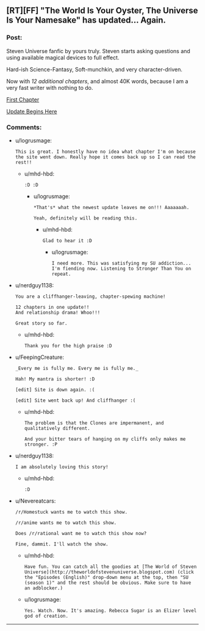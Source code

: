 ## [RT][FF] "The World Is Your Oyster, The Universe Is Your Namesake" has updated... Again.

### Post:

Steven Universe fanfic by yours truly. Steven starts asking questions and using available magical devices to full effect.

Hard-ish Science-Fantasy, Soft-munchkin, and very character-driven.

Now with *12 additional chapters*, and almost 40K words, because I am a very fast writer with nothing to do.

[First Chapter](http://archiveofourown.org/works/3808279/chapters/8485900)

[Update Begins Here](http://archiveofourown.org/works/3808279/chapters/10100393)

### Comments:

- u/logrusmage:
  ```
  This is great. I honestly have no idea what chapter I'm on because the site went down. Really hope it comes back up so I can read the rest!!
  ```

  - u/mhd-hbd:
    ```
    :D :D
    ```

    - u/logrusmage:
      ```
      *That's* what the newest update leaves me on!!! Aaaaaaah.

      Yeah, definitely will be reading this.
      ```

      - u/mhd-hbd:
        ```
        Glad to hear it :D
        ```

        - u/logrusmage:
          ```
          I need more. This was satisfying my SU addiction... I'm fiending now. Listening to Stronger Than You on repeat.
          ```

- u/nerdguy1138:
  ```
  You are a cliffhanger-leaving, chapter-spewing machine!

  12 chapters in one update!!
  And relationship drama! Whoo!!!

  Great story so far.
  ```

  - u/mhd-hbd:
    ```
    Thank you for the high praise :D
    ```

- u/FeepingCreature:
  ```
  _Every me is fully me. Every me is fully me._

  Hah! My mantra is shorter! :D

  [edit] Site is down again. :(

  [edit] Site went back up! And cliffhanger :(
  ```

  - u/mhd-hbd:
    ```
    The problem is that the Clones are impermanent, and qualitatively different.

    And your bitter tears of hanging on my cliffs only makes me stronger. :P
    ```

- u/nerdguy1138:
  ```
  I am absolutely loving this story!
  ```

  - u/mhd-hbd:
    ```
    :D
    ```

- u/Nevereatcars:
  ```
  /r/Homestuck wants me to watch this show.

  /r/anime wants me to watch this show.

  Does /r/rational want me to watch this show now?

  Fine, dammit. I'll watch the show.
  ```

  - u/mhd-hbd:
    ```
    Have fun. You can catch all the goodies at [The World of Steven Universe](http://theworldofstevenuniverse.blogspot.com) (click the "Episodes (English)" drop-down menu at the top, then "SU (season 1)" and the rest should be obvious. Make sure to have an adblocker.)
    ```

  - u/logrusmage:
    ```
    Yes. Watch. Now. It's amazing. Rebecca Sugar is an Elizer level god of creation.
    ```

---

